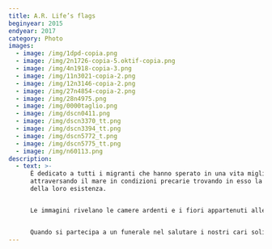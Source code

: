 ```yaml
---
title: A.R. Life’s flags
beginyear: 2015
endyear: 2017
category: Photo
images:
  - image: /img/1dpd-copia.png
  - image: /img/2n1726-copia-5.oktif-copia.png
  - image: /img/4n1918-copia-3.png
  - image: /img/11n3021-copia-2.png
  - image: /img/12n3146-copia-2.png
  - image: /img/27n4854-copia-2.png
  - image: /img/28n4975.png
  - image: /img/0000taglio.png
  - image: /img/dscn0411.png
  - image: /img/dscn3370_tt.png
  - image: /img/dscn3394_tt.png
  - image: /img/dscn5772_t.png
  - image: /img/dscn5775_tt.png
  - image: /img/n60113.png
description:
  - text: >-
      È dedicato a tutti i migranti che hanno sperato in una vita migliore
      attraversando il mare in condizioni precarie trovando in esso la fine
      della loro esistenza.


      Le immagini rivelano le camere ardenti e i fiori appartenuti alle bare.


      Quando si partecipa a un funerale nel salutare i nostri cari solitamente si tiene fra le mani un fiore come ricordo, simbolo della vita.
---
```


